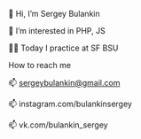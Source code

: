 👋 Hi, I’m Sergey Bulankin

👀 I’m interested in PHP, JS

👨‍💻 Today I practice at SF BSU


How to reach me 

📫 sergeybulankin@gmail.com

📫 instagram.com/bulankinsergey

📫 vk.com/bulankin_sergey
